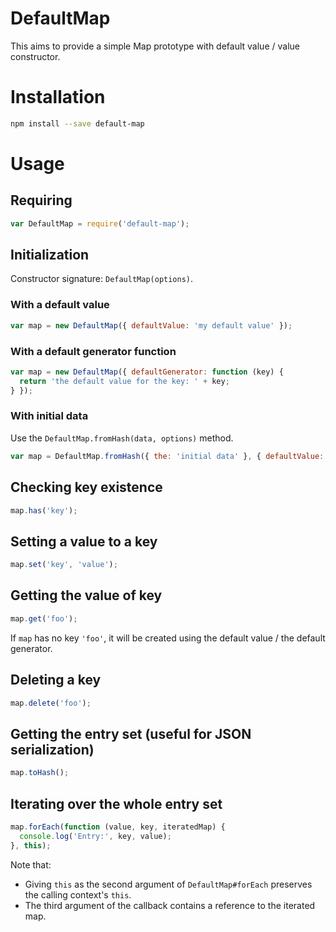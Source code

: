 # DefaultMap

This aims to provide a simple Map prototype with default value / value constructor.

# Installation

```bash
npm install --save default-map
```

# Usage

## Requiring

```js
var DefaultMap = require('default-map');
```

## Initialization

Constructor signature: `DefaultMap(options)`.

### With a default value

```js
var map = new DefaultMap({ defaultValue: 'my default value' });
```

### With a default generator function

```js
var map = new DefaultMap({ defaultGenerator: function (key) {
  return 'the default value for the key: ' + key;
} });
```

### With initial data

Use the `DefaultMap.fromHash(data, options)` method.

```js
var map = DefaultMap.fromHash({ the: 'initial data' }, { defaultValue: 'the default value' });
```

## Checking key existence

```js
map.has('key');
```

## Setting a value to a key

```js
map.set('key', 'value');
```

## Getting the value of key

```js
map.get('foo');
```

If `map` has no key `'foo'`, it will be created using the default value / the default generator.

## Deleting a key

```js
map.delete('foo');
```

## Getting the entry set (useful for JSON serialization)

```js
map.toHash();
```

## Iterating over the whole entry set

```js
map.forEach(function (value, key, iteratedMap) {
  console.log('Entry:', key, value);
}, this);
```

Note that:

- Giving `this` as the second argument of `DefaultMap#forEach` preserves the calling context's `this`.
- The third argument of the callback contains a reference to the iterated map.
